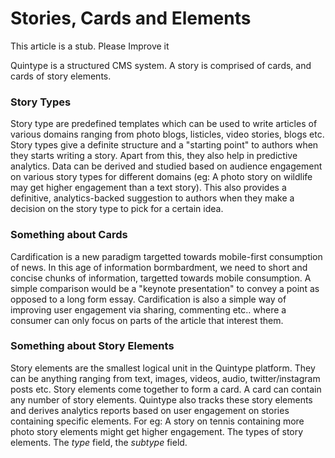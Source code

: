 # Stories, Cards and Elements

This article is a stub. Please Improve it

Quintype is a structured CMS system. A story is comprised of cards, and cards of story elements.

### Story Types

Story type are predefined templates which can be used to write articles of various domains ranging from photo blogs, listicles, video stories, blogs etc. Story types give a definite structure and a "starting point" to authors when they starts writing a story. Apart from this, they also help in predictive analytics. Data can be derived and studied based on audience engagement on various story types for different domains (eg: A photo story on wildlife may get higher engagement than a text story). This also provides a definitive, analytics-backed suggestion to authors when they make a decision on the story type to pick for a certain idea.

### Something about Cards

Cardification is a new paradigm targetted towards mobile-first consumption of news. In this age of information bormbardment, we need to short and concise chunks of information, targetted towards mobile consumption. A simple comparison would be a "keynote presentation" to convey a point as opposed to a long form essay. Cardification is also a simple way of improving user engagement via sharing, commenting etc.. where a consumer can only focus on parts of the article that interest them.

### Something about Story Elements

Story elements are the smallest logical unit in the Quintype platform. They can be anything ranging from text, images, videos, audio, twitter/instagram posts etc. Story elements come together to form a card. A card can contain any number of story elements. Quintype also tracks these story elements and derives analytics reports based on user engagement on stories containing specific elements. For eg: A story on tennis containing more photo story elements might get higher engagement.
The types of story elements. The *type* field, the *subtype* field.
